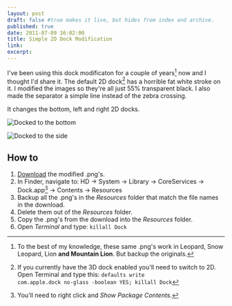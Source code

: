 ```yaml
---
layout: post
draft: false #true makes it live, but hides from index and archive.
published: true
date: 2011-07-09 16:02:00
title: Simple 2D Dock Modification
link:
excerpt:
---
```


I've been using this dock modificaton for a couple of years[^2] now and I thought I'd share it. The default 2D dock[^3] has a horrible fat white stroke on it. I modified the images so they're all just 55% transparent black. I also made the separator a simple line instead of the zebra crossing.

It changes the bottom, left and right 2D docks.

![Docked to the bottom](https://raw.github.com/andytlr/OS-X-Simple-2D-Dock-Modification/master/example%20images/bottom.png)

![Docked to the side](https://raw.github.com/andytlr/OS-X-Simple-2D-Dock-Modification/master/example%20images/side.png)

## How to ##

1. [Download](https://github.com/andytlr/OS-X-Simple-2D-Dock-Modification) the modified .png's.
2. In Finder, navigate to: HD → System → Library → CoreServices → Dock.app[^1] → Contents → Resources
3. Backup all the .png's in the *Resources* folder that match the file names in the download.
4. Delete them out of the *Resources* folder.
5. Copy the .png's from the download into the *Resources* folder.
6. Open *Terminal* and type: <code>killall Dock</code>

[^1]: You'll need to right click and *Show Package Contents*.
[^2]: To the best of my knowledge, these same .png's work in Leopard, Snow Leopard, Lion **and Mountain Lion**. But backup the originals.
[^3]: If you currently have the 3D dock enabled you'll need to switch to 2D. Open Terminal and type this: <code>defaults write com.apple.dock no-glass -boolean YES; killall Dock</code>